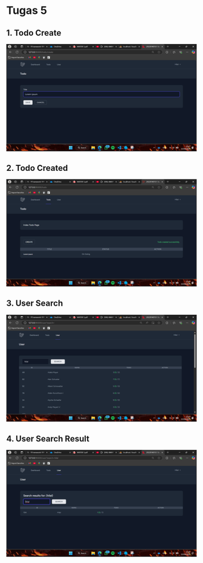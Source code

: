 # Tugas 5

## 1. Todo Create
![alt text](screenshot/tugas5/image.png)
## 2. Todo Created
![alt text](screenshot/tugas5/image-1.png)
## 3. User Search
![alt text](screenshot/tugas5/image-4.png)
## 4. User Search Result
![alt text](screenshot/tugas5/image-3.png)
